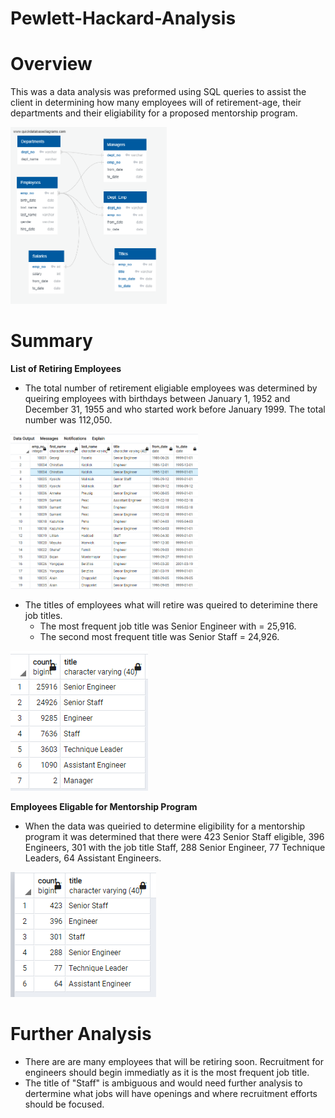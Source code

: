# Pewlett-Hackard-Analysis

# Overview
This was a data analysis was preformed using SQL queries to assist the client in determining how many employees will of retirement-age, their departments and their eligiability for a proposed mentorship program. 

<img src = "Images/EmployeeDB.png" width="250">


# Summary
**List of Retiring Employees**
- The total number of retirement eligiable employees was determined by queiring employees with birthdays between January 1, 1952 and December 31, 1955 and who started work before January 1999. The total number was 112,050.

<img src = "Images/retiring_employees.PNG" width="300">


- The titles of employees what will retire was queired to deterimine there job titles. 
    - The most frequent job title was Senior Engineer with = 25,916.
    - The second most frequent title was Senior Staff = 24,926.
   
<img src = "Images/retiring_titles_count.PNG">

**Employees Eligable for Mentorship Program**

- When the data was queiried to determine eligibility for a mentorship program it was determined that there were 423 Senior Staff eligible, 396 Engineers, 301 with the job title Staff, 288 Senior Engineer, 77 Technique Leaders, 64 Assistant Engineers. 


![Employees eligible for Mentorship Program](Images/mentor_eligibity_count.PNG)


# Further Analysis
- There are are many employees that will be retiring soon. Recruitment for engineers should begin immediatly as it is the most frequent job title.
- The title of "Staff" is ambiguous and would need further analysis to dertermine what jobs will have openings and where recruitment efforts should be focused. 

